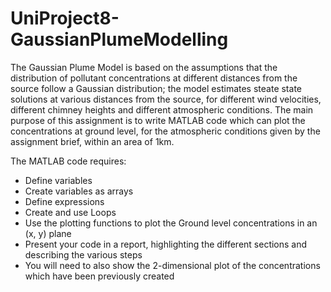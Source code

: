 # UniProject8-GaussianPlumeModelling

The Gaussian Plume Model is based on the assumptions that the distribution of pollutant concentrations at different distances from the source follow a Gaussian distribution; the model estimates steate state solutions at various distances from the source, for different wind velocities, different chimney heights and different atmospheric conditions. 
The main purpose of this assignment is to write MATLAB code which can plot the concentrations at ground level, for the atmospheric conditions given by the assignment brief, within an area of 1km. 

The MATLAB code requires:
  - Define variables
  - Create variables as arrays
  - Define expressions
  - Create and use Loops
  - Use the plotting functions to plot the Ground level concentrations in an (x, y) plane
  - Present your code in a report, highlighting the different sections and describing the various steps
  - You will need to also show the 2-dimensional plot of the concentrations which have been previously created
